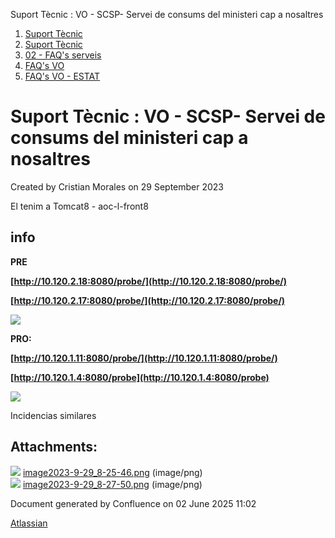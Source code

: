 Suport Tècnic : VO - SCSP- Servei de consums del ministeri cap a nosaltres  

1.  [Suport Tècnic](index.md)
2.  [Suport Tècnic](13893782.md)
3.  [02 - FAQ's serveis](26313393.md)
4.  [FAQ's VO](28705575.md)
5.  [FAQ's VO - ESTAT](28705579.md)

Suport Tècnic : VO - SCSP- Servei de consums del ministeri cap a nosaltres
==========================================================================

Created by Cristian Morales on 29 September 2023

El tenim a Tomcat8 - aoc-l-front8

**info**
--------

  

**PRE**

**[http://10.120.2.18:8080/probe/](http://10.120.2.18:8080/probe/)**

**[http://10.120.2.17:8080/probe/](http://10.120.2.17:8080/probe/)**

**![](attachments/100007937/100007938.png)**

**PRO:**

**[http://10.120.1.11:8080/probe/](http://10.120.1.11:8080/probe/)**

**[http://10.120.1.4:8080/probe](http://10.120.1.4:8080/probe)**

**![](attachments/100007937/100007939.png)**

  

Incidencias similares

  

  

Attachments:
------------

![](images/icons/bullet_blue.gif) [image2023-9-29\_8-25-46.png](attachments/100007937/100007938.png) (image/png)  
![](images/icons/bullet_blue.gif) [image2023-9-29\_8-27-50.png](attachments/100007937/100007939.png) (image/png)  

Document generated by Confluence on 02 June 2025 11:02

[Atlassian](http://www.atlassian.com/)